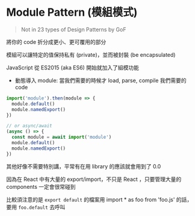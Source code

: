 # Module Pattern (模組模式)

> Not in 23 types of Design Patterns by GoF

將你的 code 折分成更小、更可覆用的部分

模組可以讓特定的值保持私有 (private)，並而被封裝 (be encapsulated)

JavaScript 從 ES2015 (aka ES6) 開始就加入了組模功能

- 動態導入 module: 當我們需要的時候才 load, parse, compile 我們需要的 code

```javascript
import('module').then(module => {
  module.default()
  module.namedExport()
})

// or async/await
(async () => {
  const module = await import('module')
  module.default()
  module.namedExport()
})
```

其他好像不需要特別講，平常有在用 library 的應該就會用到了 0.0

因為在 React 中有大量的 export/import，不只是 React ，只要管理大量的 components 一定會很常碰到

比較須注意的是 `export default` 的檔案用 import * as foo from 'foo.js' 的話，要用 `foo.default` 去呼叫
